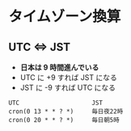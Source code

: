 # タイムゾーン換算

## UTC <=> JST
- **日本は 9 時間進んでいる**
- UTC に +9 すれば JST になる
- JST に -9 すれば UTC になる


```
UTC                    JST
cron(0 13 * * ? *)     毎日夜22時
cron(0 20 * * ? *)     毎日朝5時
```
